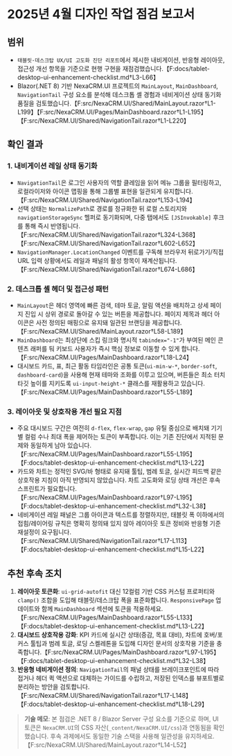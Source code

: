 # 2025년 4월 디자인 작업 점검 보고서

## 범위
- `태블릿·데스크탑 UX/UI 고도화 진단 리포트`에서 제시한 내비게이션, 반응형 레이아웃, 접근성 개선 항목을 기준으로 현행 구현을 재점검했습니다.【F:docs/tablet-desktop-ui-enhancement-checklist.md†L3-L66】
- Blazor(.NET 8) 기반 NexaCRM.UI 프로젝트의 `MainLayout`, `MainDashboard`, `NavigationTail` 구성 요소를 분석해 데스크톱 셸 경험과 네비게이션 상태 동기화 품질을 검토했습니다.【F:src/NexaCRM.UI/Shared/MainLayout.razor†L1-L199】【F:src/NexaCRM.UI/Pages/MainDashboard.razor†L1-L195】【F:src/NexaCRM.UI/Shared/NavigationTail.razor†L1-L220】

## 확인 결과
### 1. 내비게이션 레일 상태 동기화
- `NavigationTail`은 로그인 사용자의 역할 클레임을 읽어 메뉴 그룹을 필터링하고, 로컬라이저와 아이콘 맵핑을 통해 그룹별 표현을 일관되게 유지합니다.【F:src/NexaCRM.UI/Shared/NavigationTail.razor†L153-L194】
- 선택 상태는 `NormalizePath`로 경로를 정규화한 뒤 로컬 스토리지와 `navigationStorageSync` 헬퍼로 동기화되며, 다중 탭에서도 `[JSInvokable]` 후크를 통해 즉시 반영됩니다.【F:src/NexaCRM.UI/Shared/NavigationTail.razor†L324-L368】【F:src/NexaCRM.UI/Shared/NavigationTail.razor†L602-L652】
- `NavigationManager.LocationChanged` 이벤트를 구독해 브라우저 뒤로가기/직접 URL 입력 상황에서도 레일과 패널의 활성 항목이 재계산됩니다.【F:src/NexaCRM.UI/Shared/NavigationTail.razor†L674-L686】

### 2. 데스크톱 셸 헤더 및 접근성 패턴
- `MainLayout`은 헤더 영역에 빠른 검색, 테마 토글, 알림 액션을 배치하고 상세 페이지 진입 시 상위 경로로 돌아갈 수 있는 버튼을 제공합니다. 페이지 제목과 헤더 아이콘은 사전 정의된 매핑으로 유지돼 일관된 브랜딩을 제공합니다.【F:src/NexaCRM.UI/Shared/MainLayout.razor†L58-L189】
- `MainDashboard`는 최상단에 스킵 링크와 명시적 `tabindex="-1"`가 부여된 메인 콘텐츠 래퍼를 둬 키보드 사용자가 즉시 핵심 정보로 이동할 수 있게 합니다.【F:src/NexaCRM.UI/Pages/MainDashboard.razor†L18-L24】
- 대시보드 카드, 표, 최근 활동 타임라인은 공통 토큰(`ui-min-w-*`, `border-soft`, `dashboard-card`)을 사용해 현재 테마와 조화를 이루고 있으며, 버튼들은 최소 터치 타깃 높이를 지키도록 `ui-input-height-*` 클래스를 재활용하고 있습니다.【F:src/NexaCRM.UI/Pages/MainDashboard.razor†L55-L189】

### 3. 레이아웃 및 상호작용 개선 필요 지점
- 주요 대시보드 구간은 여전히 `d-flex`, `flex-wrap`, `gap` 유틸 중심으로 배치돼 기기별 컬럼 수나 최대 폭을 제어하는 토큰이 부족합니다. 이는 기존 진단에서 지적된 문제와 동일하게 남아 있습니다.【F:src/NexaCRM.UI/Pages/MainDashboard.razor†L55-L195】【F:docs/tablet-desktop-ui-enhancement-checklist.md†L13-L22】
- 카드와 차트는 정적인 SVG/바 형태로 유지돼 툴팁, 범례 토글, 실시간 피드백 같은 상호작용 지침이 아직 반영되지 않았습니다. 차트 고도화와 로딩 상태 개선은 후속 스프린트가 필요합니다.【F:src/NexaCRM.UI/Pages/MainDashboard.razor†L97-L195】【F:docs/tablet-desktop-ui-enhancement-checklist.md†L32-L38】
- 네비게이션 레일 패널은 그룹 아이콘과 텍스트를 정렬하지만, 태블릿 폭 이하에서의 접힘/레이어링 규칙은 명확히 정의돼 있지 않아 레이아웃 토큰 정비와 반응형 기준 재설정이 요구됩니다.【F:src/NexaCRM.UI/Shared/NavigationTail.razor†L17-L113】【F:docs/tablet-desktop-ui-enhancement-checklist.md†L15-L22】

## 추천 후속 조치
1. **레이아웃 토큰화**: `ui-grid-autofit` 대신 12컬럼 기반 CSS 커스텀 프로퍼티와 `clamp()` 조합을 도입해 태블릿/데스크탑 폭을 표준화합니다. `ResponsivePage` 업데이트와 함께 `MainDashboard` 섹션에 토큰을 적용하세요.【F:src/NexaCRM.UI/Pages/MainDashboard.razor†L55-L133】【F:docs/tablet-desktop-ui-enhancement-checklist.md†L13-L22】
2. **대시보드 상호작용 강화**: KPI 카드에 실시간 상태(증감, 목표 대비), 차트에 호버/포커스 툴팁과 범례 토글, 로딩 스켈레톤을 도입해 디자인 문서의 상호작용 기준을 충족합니다.【F:src/NexaCRM.UI/Pages/MainDashboard.razor†L97-L195】【F:docs/tablet-desktop-ui-enhancement-checklist.md†L32-L38】
3. **반응형 네비게이션 정의**: `NavigationTail`의 패널 상태를 브레이크포인트에 따라 접거나 헤더 퀵 액션으로 대체하는 가이드를 수립하고, 저장된 인덱스를 뷰포트별로 분리하는 방안을 검토합니다.【F:src/NexaCRM.UI/Shared/NavigationTail.razor†L17-L148】【F:docs/tablet-desktop-ui-enhancement-checklist.md†L18-L29】

> **기술 메모**: 본 점검은 .NET 8 / Blazor Server 구성 요소를 기준으로 하며, UI 토큰은 `NexaCRM.UI`의 CSS 자산(`_content/NexaCRM.UI/css`)과 연동됨을 확인했습니다. 후속 과제에서도 동일한 기술 스택을 사용해 일관성을 유지하세요.【F:src/NexaCRM.UI/Shared/MainLayout.razor†L14-L52】
